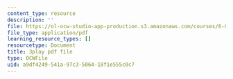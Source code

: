 ```yaml
---
content_type: resource
description: ''
file: https://ol-ocw-studio-app-production.s3.amazonaws.com/courses/6-0001-introduction-to-computer-science-and-programming-in-python-fall-2016/a9df4249541a97c3506418f1e555c0c7_RvRKT-jXvko.pdf
file_type: application/pdf
learning_resource_types: []
resourcetype: Document
title: 3play pdf file
type: OCWFile
uid: a9df4249-541a-97c3-5064-18f1e555c0c7
---
```

